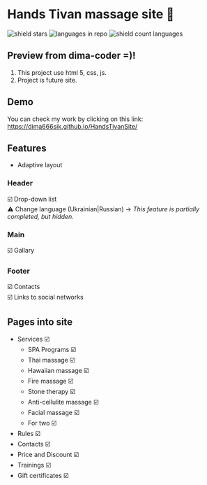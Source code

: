 # Hands Tivan massage site 🙌

![shield stars](https://img.shields.io/github/stars/dima666Sik/HandsTivanSite?color=yellow&label=Stars&style=plastic)
![languages in repo](https://img.shields.io/github/languages/top/dima666Sik/HandsTivanSite?style=flat-square)
![shield count languages](https://img.shields.io/github/languages/count/dima666Sik/HandsTivanSite?style=social)

## Preview from dima-coder =)!

1. This project use html 5, css, js.
2. Project is future site.

## Demo

You can check my work by clicking on this link: https://dima666sik.github.io/HandsTivanSite/

## Features

- Adaptive layout

### Header

☑️ Drop-down list
<br>⚠️ Change language (Ukrainian|Russian) -> <i>This feature is partially completed, but hidden.</i>

### Main

☑️ Gallary

### Footer

☑️ Contacts
<br>☑️ Links to social networks

## Pages into site

- Services ☑️
  - SPA Programs ☑️
  - Thai massage ☑️
  - Hawaiian massage ☑️
  - Fire massage ☑️
  - Stone therapy ☑️
  - Anti-cellulite massage ☑️
  - Facial massage ☑️
  - For two ☑️
- Rules ☑️
- Contacts ☑️
- Price and Discount ☑️
- Trainings ☑️
- Gift certificates ☑️
